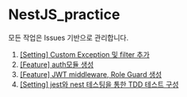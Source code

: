 # NestJS_practice  
모든 작업은 Issues 기반으로 관리합니다.


1. [[Setting] Custom Exception 및 filter 추가](https://github.com/vcho1958/NestJS_practice/issues/1)
2. [[Feature] auth모듈 생성](https://github.com/vcho1958/NestJS_practice/issues/2)
3. [[Feature] JWT middleware, Role Guard 생성](https://github.com/vcho1958/NestJS_practice/issues/3)
4. [[Setting] jest와 nest 테스팅을 통한 TDD 테스트 구성](https://github.com/vcho1958/NestJS_practice/issues/4)  






